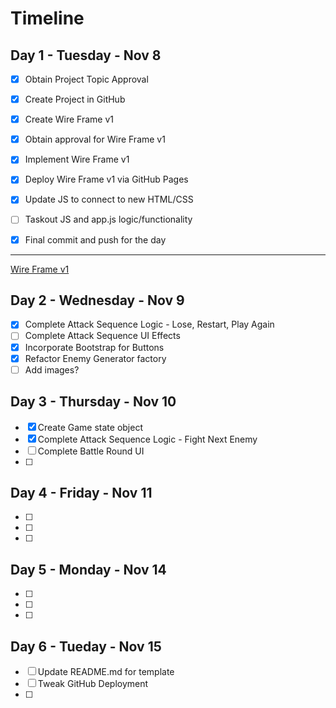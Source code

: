 

# Timeline

## Day 1 - Tuesday - Nov 8

- [x] Obtain Project Topic Approval
- [x] Create Project in GitHub
- [x] Create Wire Frame v1
- [x] Obtain approval for Wire Frame v1
- [x] Implement Wire Frame v1
- [x] Deploy Wire Frame v1 via GitHub Pages
- [x] Update JS to connect to new HTML/CSS
- [ ] Taskout JS and app.js logic/functionality

- [x] Final commit and push for the day

-----------------------------

[Wire Frame v1](images/wireFrame-v1.jpg)


## Day 2 - Wednesday - Nov 9

- [x] Complete Attack Sequence Logic - Lose, Restart, Play Again
- [ ] Complete Attack Sequence UI Effects
- [x] Incorporate Bootstrap for Buttons
- [x] Refactor Enemy Generator factory
- [ ] Add images?

## Day 3 - Thursday - Nov 10

- [x] Create Game state object
- [x] Complete Attack Sequence Logic - Fight Next Enemy
- [ ] Complete Battle Round UI
- [ ] 

## Day 4 - Friday - Nov 11

- [ ] 
- [ ] 
- [ ] 

## Day 5 - Monday - Nov 14

- [ ] 
- [ ] 
- [ ] 

## Day 6 - Tueday - Nov 15

- [ ] Update README.md for template
- [ ] Tweak GitHub Deployment
- [ ] 